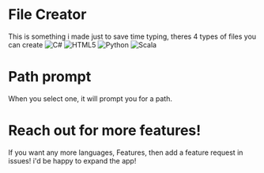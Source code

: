 # File Creator 
This is something i made just to save time typing, theres 4 types of files you can create
  ![C#](https://img.shields.io/badge/c%23-%23239120.svg?style=for-the-badge&logo=csharp&logoColor=white)
  ![HTML5](https://img.shields.io/badge/html5-%23E34F26.svg?style=for-the-badge&logo=html5&logoColor=white)
  ![Python](https://img.shields.io/badge/python-3670A0?style=for-the-badge&logo=python&logoColor=ffdd54) 
  ![Scala](https://img.shields.io/badge/scala-%23DC322F.svg?style=for-the-badge&logo=scala&logoColor=white)
# Path prompt
When you select one, it will prompt you for a path.
# Reach out for more features!
If you want any more languages, Features, then add a feature request in issues! i'd be happy to expand the app!
